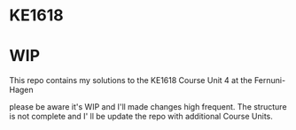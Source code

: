 # KE1618
# WIP
This repo contains my solutions to the KE1618 Course Unit 4 at the Fernuni-Hagen

please be aware it's WIP and I'll made changes high frequent. The structure is not complete and I' ll be update the repo with additional
Course Units.
